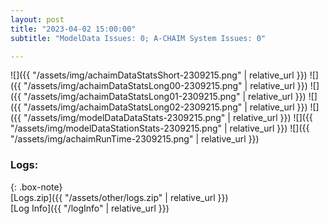 ```yaml
---
layout: post
title: "2023-04-02 15:00:00"
subtitle: "ModelData Issues: 0; A-CHAIM System Issues: 0"

---
```


![]({{ "/assets/img/achaimDataStatsShort-2309215.png" | relative_url }})
![]({{ "/assets/img/achaimDataStatsLong00-2309215.png" | relative_url }})
![]({{ "/assets/img/achaimDataStatsLong01-2309215.png" | relative_url }})
![]({{ "/assets/img/achaimDataStatsLong02-2309215.png" | relative_url }})
![]({{ "/assets/img/modelDataDataStats-2309215.png" | relative_url }})
![]({{ "/assets/img/modelDataStationStats-2309215.png" | relative_url }})
![]({{ "/assets/img/achaimRunTime-2309215.png" | relative_url }})





### Logs:  
  
{: .box-note}  
[Logs.zip]({{ "/assets/other/logs.zip" | relative_url }})  
[Log Info]({{ "/logInfo" | relative_url }})  
